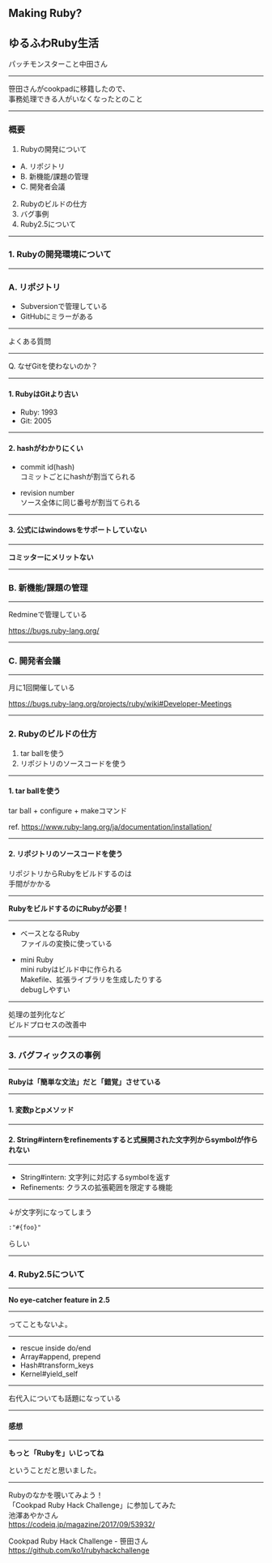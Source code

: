 ## Making Ruby?
## ゆるふわRuby生活

パッチモンスターこと中田さん

---

笹田さんがcookpadに移籍したので、  
事務処理できる人がいなくなったとのこと

---

### 概要

1. Rubyの開発について
  - A. リポジトリ
  - B. 新機能/課題の管理
  - C. 開発者会議
2. Rubyのビルドの仕方
3. バグ事例
4. Ruby2.5について

---

### 1. Rubyの開発環境について

---

### A. リポジトリ

- Subversionで管理している
- GitHubにミラーがある

---

よくある質問

---

Q. なぜGitを使わないのか？

---

#### 1. RubyはGitより古い

- Ruby: 1993  
- Git: 2005

---

#### 2. hashがわかりにくい

- commit id(hash)  
    コミットごとにhashが割当てられる

- revision number  
    ソース全体に同じ番号が割当てられる

---

#### 3. 公式にはwindowsをサポートしていない

---

**コミッターにメリットない**

---

### B. 新機能/課題の管理

---

Redmineで管理している

https://bugs.ruby-lang.org/

---

### C. 開発者会議

---

月に1回開催している

https://bugs.ruby-lang.org/projects/ruby/wiki#Developer-Meetings

---

### 2. Rubyのビルドの仕方

1. tar ballを使う
2. リポジトリのソースコードを使う

---

#### 1. tar ballを使う

tar ball + configure + makeコマンド

ref. https://www.ruby-lang.org/ja/documentation/installation/

---

#### 2. リポジトリのソースコードを使う

リポジトリからRubyをビルドするのは  
手間がかかる

---

**RubyをビルドするのにRubyが必要！**

---

- ベースとなるRuby  
    ファイルの変換に使っている

- mini Ruby  
    mini rubyはビルド中に作られる  
    Makefile、拡張ライブラリを生成したりする  
    debugしやすい

---

処理の並列化など  
ビルドプロセスの改善中

---

### 3. バグフィックスの事例

---

**Rubyは「簡単な文法」だと「錯覚」させている**

---

#### 1. 変数pとpメソッド

---

#### 2. String#internをrefinementsすると式展開された文字列からsymbolが作られない  

---

- String#intern: 文字列に対応するsymbolを返す
- Refinements: クラスの拡張範囲を限定する機能

---

↓が文字列になってしまう

```
:"#{foo}"
```

らしい

---

### 4. Ruby2.5について

---

**No eye-catcher feature in 2.5**

---

ってこともないよ。

---

- rescue inside do/end
- Array#append, prepend
- Hash#transform_keys
- Kernel#yield_self

---

右代入についても話題になっている

---

#### 感想

---

**もっと「Rubyを」いじってね**

ということだと思いました。

---

Rubyのなかを覗いてみよう！  
「Cookpad Ruby Hack Challenge」に参加してみた  
池澤あやかさん  
https://codeiq.jp/magazine/2017/09/53932/


Cookpad Ruby Hack Challenge - 笹田さん  
https://github.com/ko1/rubyhackchallenge

